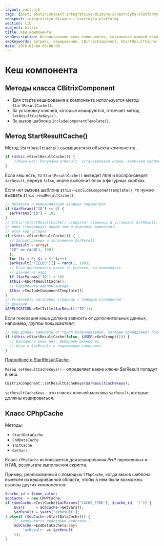 ```yaml
---
layout: post.njk
tags: [post, postInConspect:integratsiya-dizayna-i-nastroyka-platformy, postInSubject:bitrix, postInSection:lib]
conspect: integratsiya-dizayna-i-nastroyka-platformy
section: lib
subject: bitrix
title: Кеш компонента
seoDescription: Использование кеша компонентов, сохранение ключей кеша в $arResult, кейс использования CPhpCache для вызова компонента снаружи кешированной области
seoKeywords: битрикс, кеширование, CBitrixComponent, StartResultCache(), setResultCacheKeys(), CPhpCach
date: 2018-01-04 03:00:00
---
```

# Кеш компонента

## Методы класса CBitrixComponent

+ Для старта кеширования в компоненте используется метод` StartResultCache()`.
+ За установку ключей, которые кешируются, отвечает метод `SetResultCacheKeys()`.
+ За вызов шаблона `IncludeComponentTemplate()`.

## Метод StartResultCache()

Метод `StartResultCache()` вызывается из объекта компонента.

```php
if ($this->StartResultCache()) {
    //Кеша нет. Получаем arResult, устанавливаем ключи, включаем шаблон
}
```

Если кеш есть, то `StartResultCache()` выведет *html* и воспроизведет `$arResult`, вернув `false`, иначе выполнит блок в фигурных скобках.

Если нет вызова шаблона `$this->IncludeComponentTemplate()`, то нужно вызвать `$this->endResultCache()`;

```php
// Проверка и инициализация входных параметров
if ($arParams["ID"] <= 0) {
  $arParams["ID"] = 10;
}  
// $this->StartResultCache() отобразит страницу и установит $arResult, 
// либо сгенерирует новый кеш и подключи компонент,
// если кеш устарел
if ($this->StartResultCache()) {
  // Запрос данных и заполнение $arResult
  $arResult = array(
  "ID" => rand(1, 100)
  );
  for ($i = 0; $i < 5; $i++)
  $arResult["FIELDS"][] = rand(1, 100);
  // Если выполнилось какое-то условие, то кешировать
  // данные не надо
  if ($arParams["ID"] < 10)
  $this->AbortResultCache();
  // Подключить шаблон вывода
  $this->IncludeComponentTemplate();
}
// Установить заголовок страницы с помощью отложенной
// функции
$APPLICATION->SetTitle($arResult["ID"]);
```

Если генерация кеша должна зависеть от дополнительных данных, например, *группы пользователя*:

```php
// кеш должен зависеть от групп пользователей, которым принадлежит посетитель
if ($this->StartResultCache(false, $USER->GetGroups())) {
  // Валидного кеша нет. Выбираем данные из
  // базы в $arResult и подключаем компонент
}
```

[Подробнее о StartResultCache](https://dev.1c-bitrix.ru/api_help/main/reference/cbitrixcomponent/startresultcache.php).

`Метод setResultCacheKeys()` - определяет какие ключи $arResult попадут в кеш.

```php
CBitrixComponent::setResultCacheKeys($arResultCacheKeys); 
```

`$arResultCacheKeys` - это список ключей массива `$arResult`, которые должны кэшироваться.

## Класс CPhpCache

Методы:

+ `StartDataCache`
+ `EndDataCache`
+ `InitCache`
+ `GetVars`

Класс `CPhpCache` используется для кеширования *PHP* переменных и *HTML* результата выполнения скрипта.

Пример, реализованный с помощью `CPhpCache`, когда вызов шаблона вынесен из кешированной области, чтобы в нем были возможны вызовы других компонентов:

```php
$cache_id = $some_value;
$obCache  = new CPHPCache;
if ($obCache->InitCache($arParams['CACHE_TIME'], $cache_id, '/')) {
    $vars     = $obCache->GetVars();
    $arResult = $vars['arResult'];
} elseif ($obCache->StartDataCache()) {
    // выполняются некоторые действия...
    $obCache->EndDataCache(array(
        'arResult' => $arResult
    ));
}
```